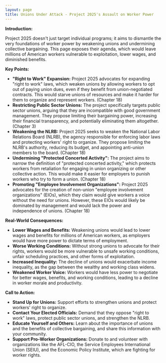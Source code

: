 ```yaml
---
layout: page
title: Unions Under Attack - Project 2025's Assault on Worker Power
---
```


**Introduction:**

Project 2025 doesn't just target individual programs; it aims to dismantle the very foundations of worker power by weakening unions and undermining collective bargaining. This page exposes their agenda, which would leave millions of American workers vulnerable to exploitation, lower wages, and diminished benefits.

**Key Points:**

* **"Right to Work" Expansion:** Project 2025 advocates for expanding "right to work" laws, which weaken unions by allowing workers to opt out of paying union dues, even if they benefit from union-negotiated contracts. This would starve unions of resources and make it harder for them to organize and represent workers. (Chapter 18)
* **Restricting Public Sector Unions:** The project specifically targets public sector unions, arguing that they are incompatible with good government management. They propose limiting their bargaining power, increasing their financial transparency, and potentially eliminating them altogether. (Chapter 3)
* **Weakening the NLRB:** Project 2025 seeks to weaken the National Labor Relations Board (NLRB), the agency responsible for enforcing labor laws and protecting workers' right to organize. They propose limiting the NLRB's authority, reducing its budget, and appointing anti-union members to the board. (Chapter 18)
* **Undermining "Protected Concerted Activity":** The project aims to narrow the definition of "protected concerted activity," which protects workers from retaliation for engaging in union organizing or other collective action. This would make it easier for employers to punish workers who try to form a union. (Chapter 18)
* **Promoting "Employee Involvement Organizations":** Project 2025 advocates for the creation of non-union "employee involvement organizations" (EIOs), which they claim would give workers a voice without the need for unions. However, these EIOs would likely be dominated by management and would lack the power and independence of unions. (Chapter 18)

**Real-World Consequences:**

* **Lower Wages and Benefits:** Weakening unions would lead to lower wages and benefits for millions of American workers, as employers would have more power to dictate terms of employment.
* **Worse Working Conditions:** Without strong unions to advocate for their rights, workers would be more vulnerable to unsafe working conditions, unfair scheduling practices, and other forms of exploitation.
* **Increased Inequality:** The decline of unions would exacerbate income inequality, as the gap between the wealthy and working class widens.
* **Weakened Worker Voice:**  Workers would have less power to negotiate for better wages, benefits, and working conditions, leading to a decline in worker morale and productivity.

**Call to Action:**

* **Stand Up for Unions:**  Support efforts to strengthen unions and protect workers' right to organize.
* **Contact Your Elected Officials:**  Demand that they oppose "right to work" laws, protect public sector unions, and strengthen the NLRB.
* **Educate Yourself and Others:**  Learn about the importance of unions and the benefits of collective bargaining, and share this information with your community.
* **Support Pro-Worker Organizations:**  Donate to and volunteer with organizations like the AFL-CIO, the Service Employees International Union (SEIU), and the Economic Policy Institute, which are fighting for worker rights.
